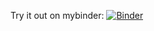 
Try it out on mybinder:
[![Binder](https://mybinder.org/badge_logo.svg)](https://mybinder.org/v2/gh/FrankHeyden/widget_test/master?urlpath=voila%2Frender%2FWidget_test.ipynb)
